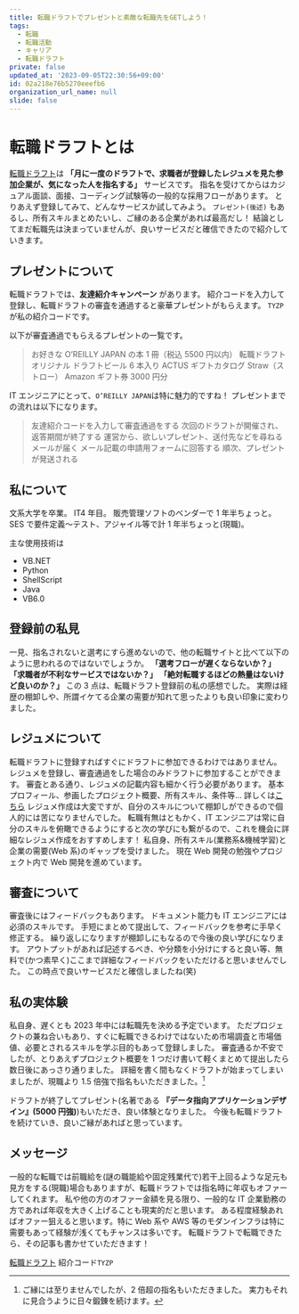 ```yaml
---
title: 転職ドラフトでプレゼントと素敵な転職先をGETしよう！
tags:
  - 転職
  - 転職活動
  - キャリア
  - 転職ドラフト
private: false
updated_at: '2023-09-05T22:30:56+09:00'
id: 02a218e76b5270eeefb6
organization_url_name: null
slide: false
---
```


# 転職ドラフトとは

[転職ドラフト](https://job-draft.jp/)は **「月に一度のドラフトで、求職者が登録したレジュメを見た参加企業が、気になった人を指名する」** サービスです。
指名を受けてからはカジュアル面談、面接、コーディング試験等の一般的な採用フローがあります。
とりあえず登録してみて、どんなサービスか試してみよう。
`プレゼント(後述)` もあるし、所有スキルまとめたいし、ご縁のある企業があれば最高だし！
結論としてまだ転職先は決まっていませんが、良いサービスだと確信できたので紹介していきます。

## プレゼントについて

転職ドラフトでは、**友達紹介キャンペーン** があります。
紹介コードを入力して登録し、転職ドラフトの審査を通過すると豪華プレゼントがもらえます。
`TYZP` が私の紹介コードです。

以下が審査通過でもらえるプレゼントの一覧です。

> お好きな O’REILLY JAPAN の本 1 冊（税込 5500 円以内）
> 転職ドラフトオリジナル ドラフトビール 6 本入り
> ACTUS ギフトカタログ Straw（ストロー）
> Amazon ギフト券 3000 円分

IT エンジニアにとって、`O’REILLY JAPAN`は特に魅力的ですね！
プレゼントまでの流れは以下になります。

> 友達紹介コードを入力して審査通過をする
> 次回のドラフトが開催され、返答期間が終了する
> 運営から、欲しいプレゼント、送付先などを尋ねるメールが届く
> メール記載の申請用フォームに回答する
> 順次、プレゼントが発送される

## 私について

文系大学を卒業。
IT4 年目。
販売管理ソフトのベンダーで 1 年半ちょっと。
SES で要件定義〜テスト、アジャイル等で計 1 年半ちょっと(現職)。

主な使用技術は

- VB.NET
- Python
- ShellScript
- Java
- VB6.0

## 登録前の私見

一見、指名されないと選考にすら進めないので、他の転職サイトと比べて以下のように思われるのではないでしょうか。
**「選考フローが遅くならないか？」**
**「求職者が不利なサービスではないか？」**
**「絶対転職するほどの熱量はないけど良いのか？」**
この 3 点は、転職ドラフト登録前の私の感想でした。
実際は経歴の棚卸しや、所謂イケてる企業の需要が知れて思ったよりも良い印象に変わりました。

## レジュメについて

転職ドラフトに登録すればすぐにドラフトに参加できるわけではありません。
レジュメを登録し、審査通過をした場合のみドラフトに参加することができます。
審査とある通り、レジュメの記載内容も細かく行う必要があります。
基本プロフィール、参画したプロジェクト概要、所有スキル、条件等...
詳しくは[こちら](https://job-draft.jp/articles/443)
レジュメ作成は大変ですが、自分のスキルについて棚卸しができるので個人的には苦になりませんでした。
転職有無はともかく、IT エンジニアは常に自分のスキルを俯瞰できるようにすると次の学びにも繋がるので、これを機会に詳細なレジュメ作成をおすすめします！
私自身、所有スキル(業務系&機械学習)と企業の需要(Web 系)のギャップを受けました。
現在 Web 開発の勉強やプロジェクト内で Web 開発を進めています。

## 審査について

審査後にはフィードバックもあります。
ドキュメント能力も IT エンジニアには必須のスキルです。
手短にまとめて提出して、フィードバックを参考に手早く修正する。
繰り返しになりますが棚卸しにもなるので今後の良い学びになります。
アウトプットがあれば記述するべき、や分類を小分けにすると良い等、無料で(かつ素早く)ここまで詳細なフィードバックをいただけると思いませんでした。
この時点で良いサービスだと確信しましたね(笑)

## 私の実体験

私自身、遅くとも 2023 年中には転職先を決める予定でいます。
ただプロジェクトの兼ね合いもあり、すぐに転職できるわけではないため市場調査と市場価値、必要とされるスキルを学ぶ目的もあって登録しました。
審査通るか不安でしたが、とりあえずプロジェクト概要を 1 つだけ書いて軽くまとめて提出したら数日後にあっさり通りました。
詳細を書く間もなくドラフトが始まってしまいましたが、現職より 1.5 倍強で指名もいただきました。[^1]
[^1]:ご縁には至りませんでしたが、2 倍超の指名もいただきました。
実力もそれに見合うように日々鍛錬を続けます。

ドラフトが終了してプレゼント(名著である **『データ指向アプリケーションデザイン』(5000 円強)**)もいただき、良い体験となりました。
今後も転職ドラフトを続けていき、良いご縁があればと思っています。

## メッセージ

一般的な転職では前職給を(謎の職能給や固定残業代で)若干上回るような足元も見方をする(現職)場合もありますが、転職ドラフトでは指名時に年収もオファーしてくれます。
私や他の方のオファー金額を見る限り、一般的な IT 企業勤務の方であれば年収を大きく上げることも現実的だと思います。
ある程度経験あればオファー狙えると思います。特に Web 系や AWS 等のモダンインフラは特に需要もあって経験が浅くてもチャンスは多いです。
転職ドラフトで転職できたら、その記事も書かせていただきます！

[転職ドラフト](https://job-draft.jp/)
紹介コード`TYZP`
